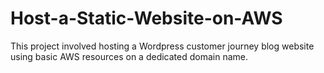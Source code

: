 # Host-a-Static-Website-on-AWS
This project involved hosting a Wordpress customer journey blog website using basic AWS resources on a dedicated domain name.
